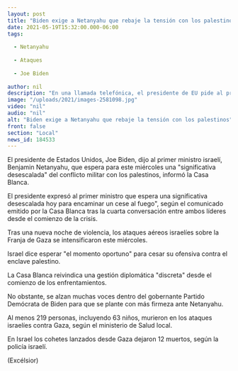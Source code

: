 ```yaml
---
layout: post
title: "Biden exige a Netanyahu que rebaje la tensión con los palestinos"
date: 2021-05-19T15:32:00.000-06:00
tags:
  
  - Netanyahu
  
  - Ataques
  
  - Joe Biden
  
author: nil
description: "En una llamada telefónica, el presidente de EU pide al primer ministro israelí una 'significativa desescalada' del conflicto militar con los palestinos, para encaminar un alto al fuego"
image: "/uploads/2021/images-2581098.jpg"
video: "nil"
audio: "nil"
alt: "Biden exige a Netanyahu que rebaje la tensión con los palestinos"
front: false
section: "Local"
news_id: 184533
---
```


El presidente de Estados Unidos, Joe Biden, dijo al primer ministro israelí, Benjamin Netanyahu, que espera para este miércoles una "significativa desescalada" del conflicto militar con los palestinos, informó la Casa Blanca.

El presidente expresó al primer ministro que espera una significativa desescalada hoy para encaminar un cese al fuego", según el comunicado emitido por la Casa Blanca tras la cuarta conversación entre ambos líderes desde el comienzo de la crisis.

Tras una nueva noche de violencia, los ataques aéreos israelíes sobre la Franja de Gaza se intensificaron este miércoles.

Israel dice esperar "el momento oportuno" para cesar su ofensiva contra el enclave palestino.

La Casa Blanca reivindica una gestión diplomática "discreta" desde el comienzo de los enfrentamientos.

No obstante, se alzan muchas voces dentro del gobernante Partido Demócrata de Biden para que se plante con más firmeza ante Netanyahu.

Al menos 219 personas, incluyendo 63 niños, murieron en los ataques israelíes contra Gaza, según el ministerio de Salud local.

En Israel los cohetes lanzados desde Gaza dejaron 12 muertos, según la policía israelí.

(Excélsior)